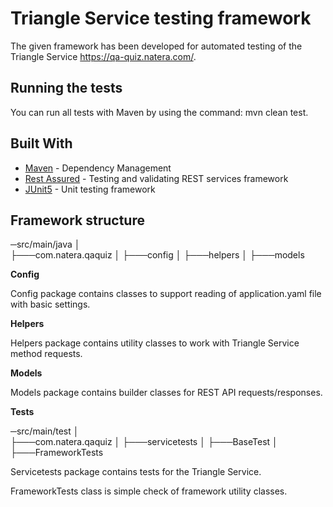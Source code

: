 # Triangle Service testing framework

The given framework has been developed for automated testing of the Triangle Service https://qa-quiz.natera.com/.

## Running the tests

You can run all tests with Maven by using the command: mvn clean test.

## Built With

* [Maven](https://maven.apache.org/) - Dependency Management
* [Rest Assured](https://github.com/rest-assured/rest-assured/wiki/Usage/) - Testing and validating REST services framework
* [JUnit5](https://junit.org/junit5/docs/current/user-guide/) - Unit testing framework


## Framework structure

─src/main/java
    │       
    ├───com.natera.qaquiz
    │   ├───config
    │   ├───helpers
    │   ├───models

**Config** 

Config package contains classes to support reading of application.yaml file with basic settings. 

**Helpers**   

Helpers package contains utility classes to work with Triangle Service method requests.

**Models**

Models package contains builder classes for REST API requests/responses.

**Tests**

─src/main/test
    │       
    ├───com.natera.qaquiz
    │   ├───servicetests
    │   ├───BaseTest
    │   ├───FrameworkTests
  

Servicetests package contains tests for the Triangle Service.

FrameworkTests class is simple check of framework utility classes.

